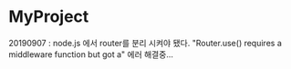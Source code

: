 # MyProject

20190907 : node.js 에서 router를 분리 시켜야 됐다. "Router.use() requires a middleware function but got a" 에러 해결중...
